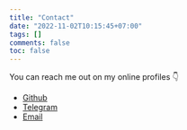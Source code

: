 ```yaml
---
title: "Contact"
date: "2022-11-02T10:15:45+07:00"
tags: []
comments: false
toc: false
---
```


You can reach me out on my online profiles :point_down:

- [Github](https://github.com/ntk148v)
- [Telegram](https://t.me/@kiennt26)
- [Email](mailto:kiennt2609@gmail.com)
